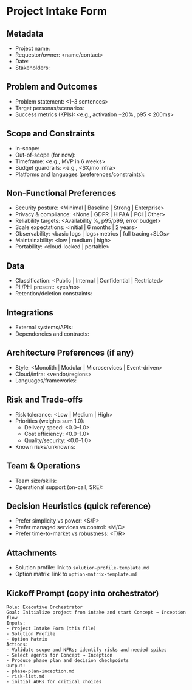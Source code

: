 # Project Intake Form

## Metadata
- Project name: <name>
- Requestor/owner: <name/contact>
- Date: <YYYY-MM-DD>
- Stakeholders: <list>

## Problem and Outcomes
- Problem statement: <1–3 sentences>
- Target personas/scenarios: <bullets>
- Success metrics (KPIs): <e.g., activation +20%, p95 < 200ms>

## Scope and Constraints
- In-scope: <bullets>
- Out-of-scope (for now): <bullets>
- Timeframe: <e.g., MVP in 6 weeks>
- Budget guardrails: <e.g., <$X/mo infra>
- Platforms and languages (preferences/constraints): <list>

## Non-Functional Preferences
- Security posture: <Minimal | Baseline | Strong | Enterprise>
- Privacy & compliance: <None | GDPR | HIPAA | PCI | Other>
- Reliability targets: <Availability %, p95/p99, error budget>
- Scale expectations: <initial | 6 months | 2 years>
- Observability: <basic logs | logs+metrics | full tracing+SLOs>
- Maintainability: <low | medium | high>
- Portability: <cloud-locked | portable>

## Data
- Classification: <Public | Internal | Confidential | Restricted>
- PII/PHI present: <yes/no>
- Retention/deletion constraints: <notes>

## Integrations
- External systems/APIs: <list>
- Dependencies and contracts: <list>

## Architecture Preferences (if any)
- Style: <Monolith | Modular | Microservices | Event-driven>
- Cloud/infra: <vendor/regions>
- Languages/frameworks: <list>

## Risk and Trade-offs
- Risk tolerance: <Low | Medium | High>
- Priorities (weights sum 1.0):
  - Delivery speed: <0.0–1.0>
  - Cost efficiency: <0.0–1.0>
  - Quality/security: <0.0–1.0>
- Known risks/unknowns: <bullets>

## Team & Operations
- Team size/skills: <notes>
- Operational support (on-call, SRE): <notes>

## Decision Heuristics (quick reference)
- Prefer simplicity vs power: <S/P>
- Prefer managed services vs control: <M/C>
- Prefer time-to-market vs robustness: <T/R>

## Attachments
- Solution profile: link to `solution-profile-template.md`
- Option matrix: link to `option-matrix-template.md`

## Kickoff Prompt (copy into orchestrator)

```text
Role: Executive Orchestrator
Goal: Initialize project from intake and start Concept → Inception flow
Inputs:
- Project Intake Form (this file)
- Solution Profile
- Option Matrix
Actions:
- Validate scope and NFRs; identify risks and needed spikes
- Select agents for Concept → Inception
- Produce phase plan and decision checkpoints
Output:
- phase-plan-inception.md
- risk-list.md
- initial ADRs for critical choices
```

